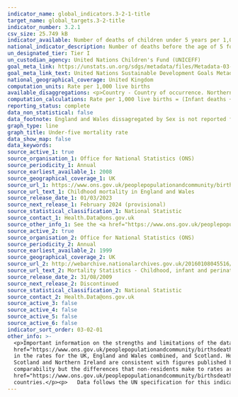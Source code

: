 ```yaml
---
indicator_name: global_indicators.3-2-1-title
target_name: global_targets.3-2-title
indicator_number: 3.2.1
csv_size: 25.749 kB
indicator_available: Number of deaths of children under 5 years per 1,000 live births
national_indicator_description: Number of deaths before the age of 5 for each year per 1,000 live births in the same year. 
un_designated_tier: Tier I
un_custodian_agency: United Nations Children's Fund (UNICEFF)
goal_meta_link: https://unstats.un.org/sdgs/metadata/files/Metadata-03-02-01.pdf
goal_meta_link_text: United Nations Sustainable Development Goals Metadata (PDF 225 KB)
national_geographical_coverage: United Kingdom
computation_units: Rate per 1,000 live births
available_disaggregations: <p>Country - Country of occurrence. Northern Ireland rates are not shown as birth figures are for residents only, whilst those for deaths also include non-residents. The headline figure includes non-residents.</p><p>Sex - Sex is available in conjunction with Country.</p>
computation_calculations: Rate per 1,000 live births = (Infant deaths + childhood deaths ages 1-4) / (live births / 1,000) 
reporting_status: complete
data_non_statistical: false
data_footnote: England and Wales dissagregated by Sex is not reported from 2018 onwards.
graph_type: line
graph_title: Under-five mortality rate
data_show_map: false
data_keywords:
source_active_1: true
source_organisation_1: Office for National Statistics (ONS)
source_periodicity_1: Annual 
source_earliest_available_1: 2008
source_geographical_coverage_1: UK
source_url_1: https://www.ons.gov.uk/peoplepopulationandcommunity/birthsdeathsandmarriages/deaths/datasets/childmortalitystatisticschildhoodinfantandperinatalchildhoodinfantandperinatalmortalityinenglandandwales
source_url_text_1: Childhood mortality in England and Wales
source_release_date_1: 01/03/2023
source_next_release_1: February 2024 (provisional)
source_statistical_classification_1: National Statistic
source_contact_1: Health.Data@ons.gov.uk
source_other_info_1: See the <a href="https://www.ons.gov.uk/peoplepopulationandcommunity/birthsdeathsandmarriages/deaths/qmis/childmortalitystatisticsqmi">Child and infant mortality statistics QMI</a> for quality and methodology information. 
source_active_2: true
source_organisation_2: Office for National Statistics (ONS)
source_periodicity_2: Annual
source_earliest_available_2: 1999
source_geographical_coverage_2: UK
source_url_2: http://webarchive.nationalarchives.gov.uk/20160108045516/http://www.ons.gov.uk/ons/rel/vsob1/mortality-statistics--childhood--infant-and-perinatal--england-and-wales--series-dh3-/index.html
source_url_text_2: Mortality Statistics - Childhood, infant and perinatal, England and Wales (Series DH3)
source_release_date_2: 31/08/2009
source_next_release_2: Discontinued
source_statistical_classification_2: National Statistic
source_contact_2: Health.Data@ons.gov.uk
source_active_3: false
source_active_4: false
source_active_5: false
source_active_6: false
indicator_sort_order: 03-02-01
other_info: >-
  <p>Important information on the strengths and limitations of the data, the quality of the output, uses and users, and how the output was created are given in the Child and infant mortality <a
  href="https://www.ons.gov.uk/peoplepopulationandcommunity/birthsdeathsandmarriages/deaths/methodologies/childmortalitystatisticsqmi">Quality and Methodology Information</a> document.</p><p>Where the number of deaths is smaller than 3, rates are not given.</p><p>Non-residents are included
  in the rates for the UK, England and Wales combined, and Scotland. However, non-residents are excluded from rates for England, and for Wales.</p><p>Non-residents are treated differently between countries to be consistent with the statistics those countries report - The figures for
  Scotland and Northern Ireland are consistent with figures published by National Records of Scotland (NRS) and Northern Ireland Statistics and Research Agency (NISRA) respectively, and each organisation uses slightly different definitions. This does have a small knock-on effect on
  comparability but the differences that non-residents make to rates are relatively small – at the most, including/excluding non-residents leads to a difference of 0.1 in the rates shown. Please see the <a
  href="https://www.ons.gov.uk/peoplepopulationandcommunity/birthsdeathsandmarriages/deaths/methodologies/userguidetochildmortalitystatistics#area-coverage-and-base-populations">User guide to child and infant mortality statistics</a> for information on comparability between
  countries.</p><p>   Data follows the UN specification for this indicator. This indicator has been identified in collaboration with topic experts.
---
```


